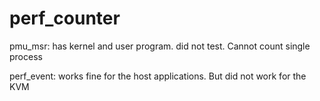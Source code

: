 # perf_counter

pmu_msr: has kernel and user program. did not test. Cannot count single process

perf_event: works fine for the host applications. But did not work for the KVM
